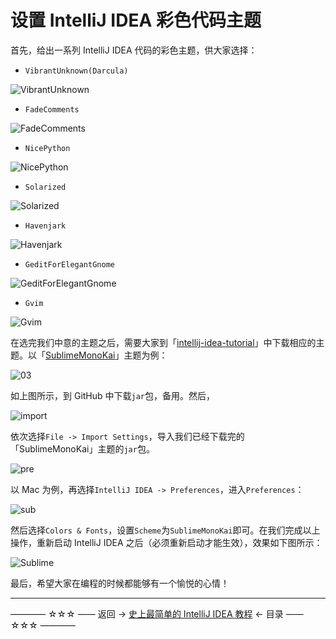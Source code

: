 # 设置 IntelliJ IDEA 彩色代码主题

首先，给出一系列 IntelliJ IDEA 代码的彩色主题，供大家选择：

- `VibrantUnknown(Darcula)`

![VibrantUnknown](http://img.blog.csdn.net/20180114142009784)

- `FadeComments`

![FadeComments](http://img.blog.csdn.net/20180114142302266)

- `NicePython`

![NicePython](http://img.blog.csdn.net/20180114142442597)

- `Solarized`

![Solarized](http://img.blog.csdn.net/20180114142559120)

- `Havenjark`

![Havenjark](http://img.blog.csdn.net/20180114142705409)

- `GeditForElegantGnome`

![GeditForElegantGnome](http://img.blog.csdn.net/20180114142839139)

- `Gvim`

![Gvim](http://img.blog.csdn.net/20180114143009663)

在选完我们中意的主题之后，需要大家到「[intellij-idea-tutorial](https://github.com/guobinhit/intellij-idea-tutorial/tree/master/resources/idea-theme)」中下载相应的主题。以「[SublimeMonoKai](https://github.com/guobinhit/intellij-idea-tutorial/tree/master/resources)」主题为例：

![03](http://img.blog.csdn.net/20180114150221097)

如上图所示，到 GitHub 中下载`jar`包，备用。然后，

![import](http://img.blog.csdn.net/20170927095830313)

依次选择`File -> Import Settings`，导入我们已经下载完的「SublimeMonoKai」主题的`jar`包。

![pre](http://img.blog.csdn.net/20170927100158557)

以 Mac 为例，再选择`IntelliJ IDEA -> Preferences`，进入`Preferences`：

![sub](http://img.blog.csdn.net/20170927100220245)

然后选择`Colors & Fonts`，设置`Scheme`为`SublimeMonoKai`即可。在我们完成以上操作，重新启动 IntelliJ IDEA 之后（必须重新启动才能生效），效果如下图所示：

![Sublime](http://img.blog.csdn.net/20170927100239762)

最后，希望大家在编程的时候都能够有一个愉悦的心情！

--------


———— ☆☆☆ —— 返回 -> [史上最简单的 IntelliJ IDEA 教程](https://github.com/guobinhit/intellij-idea-tutorial/blob/master/README.md) <- 目录 —— ☆☆☆ ————
